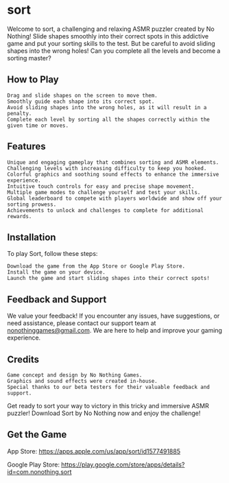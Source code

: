 # sort

Welcome to sort, a challenging and relaxing ASMR puzzler created by No Nothing! Slide shapes smoothly into their correct spots in this addictive game and put your sorting skills to the test. But be careful to avoid sliding shapes into the wrong holes! Can you complete all the levels and become a sorting master?
## How to Play

    Drag and slide shapes on the screen to move them.
    Smoothly guide each shape into its correct spot.
    Avoid sliding shapes into the wrong holes, as it will result in a penalty.
    Complete each level by sorting all the shapes correctly within the given time or moves.

## Features

    Unique and engaging gameplay that combines sorting and ASMR elements.
    Challenging levels with increasing difficulty to keep you hooked.
    Colorful graphics and soothing sound effects to enhance the immersive experience.
    Intuitive touch controls for easy and precise shape movement.
    Multiple game modes to challenge yourself and test your skills.
    Global leaderboard to compete with players worldwide and show off your sorting prowess.
    Achievements to unlock and challenges to complete for additional rewards.

## Installation

To play Sort, follow these steps:

    Download the game from the App Store or Google Play Store.
    Install the game on your device.
    Launch the game and start sliding shapes into their correct spots!

## Feedback and Support

We value your feedback! If you encounter any issues, have suggestions, or need assistance, please contact our support team at nonothinggames@gmail.com. We are here to help and improve your gaming experience.
## Credits

    Game concept and design by No Nothing Games.
    Graphics and sound effects were created in-house.
    Special thanks to our beta testers for their valuable feedback and support.

Get ready to sort your way to victory in this tricky and immersive ASMR puzzler! Download Sort by No Nothing now and enjoy the challenge!

## Get the Game

App Store: https://apps.apple.com/us/app/sort/id1577491885

Google Play Store: https://play.google.com/store/apps/details?id=com.nonothing.sort
